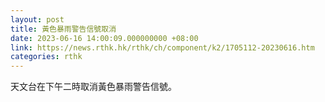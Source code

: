 ```yaml
---
layout: post
title: 黃色暴雨警告信號取消
date: 2023-06-16 14:00:09.000000000 +08:00
link: https://news.rthk.hk/rthk/ch/component/k2/1705112-20230616.htm
categories: rthk
---
```


天文台在下午二時取消黃色暴雨警告信號。
